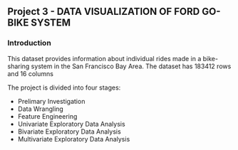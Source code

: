 ## Project 3 - DATA VISUALIZATION  OF FORD GO-BIKE SYSTEM

### Introduction

This dataset provides information about individual rides made in a bike-sharing system in the San Francisco Bay Area. The dataset has 183412 rows and 16 columns

The project is divided into four stages:
* Prelimary Investigation
* Data Wrangling
* Feature Engineering
* Univariate Exploratory Data Analysis
* Bivariate Exploratory Data Analysis
* Multivariate Exploratory Data Analysis
